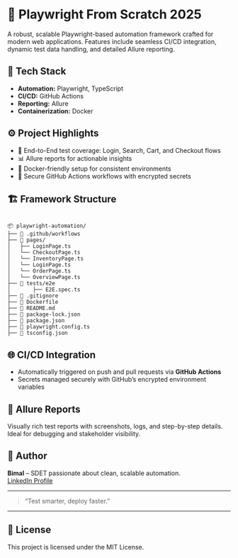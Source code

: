 # 🚀 Playwright From Scratch 2025

A robust, scalable Playwright-based automation framework crafted for modern web applications. Features include seamless CI/CD integration, dynamic test data handling, and detailed Allure reporting.

## 🧰 Tech Stack

- **Automation:** Playwright, TypeScript  
- **CI/CD:** GitHub Actions  
- **Reporting:** Allure    
- **Containerization:** Docker

## ⚙️ Project Highlights

- 🔄 End-to-End test coverage: Login, Search, Cart, and Checkout flows    
- 📊 Allure reports for actionable insights    
- 🐳 Docker-friendly setup for consistent environments  
- 🔐 Secure GitHub Actions workflows with encrypted secrets  

## 🏗️ Framework Structure

```

📦 playwright-automation/
├── 📂 .github/workflows
├── 📂 pages/
│   ├── LoginPage.ts
│   └── CheckoutPage.ts
│   └── InventoryPage.ts
│   └── LoginPage.ts
│   └── OrderPage.ts
│   └── OverviewPage.ts
├── 📂 tests/e2e
│       ├── E2E.spec.ts
├── 📄 .gitignore
├── 📄 Dockerfile
├── 📄 README.md
├── 📄 package-lock.json
├── 📄 package.json
├── 📄 playwright.config.ts
├── 📄 tsconfig.json
```


## 🌐 CI/CD Integration

- Automatically triggered on push and pull requests via **GitHub Actions**
- Secrets managed securely with GitHub’s encrypted environment variables

## 📸 Allure Reports

Visually rich test reports with screenshots, logs, and step-by-step details. Ideal for debugging and stakeholder visibility.

## 👤 Author

**Bimal** – SDET passionate about clean, scalable automation.  
[LinkedIn Profile](https://www.linkedin.com/in/sharma-bimal/)

---

> “Test smarter, deploy faster.”

---

## 📄 License

This project is licensed under the MIT License.
